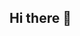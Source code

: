 ## Hi there 👋

<!--
**luciessrn/luciessrn** is a ✨ _special_ ✨ (verry speciaaaaaal omg) repository because its `README.md` (this file) appears on your GitHub profile.

Here are some ideas to get you started:

- 🔭 I’m currently working ...
- 🌱 I’m currently learning programmation, cybersecurity and Russian
- 👯 I’m looking to collaborate on ...
- 🤔 I’m looking for help with ...
- 💬 Ask me about all what you want, I dont bite :p.. I mean.. yeah.. no.. its maybe dangerous but try it *devil face* (hihi<3)
- 📫 How to reach me: In reach me? :((...
- 😄 Pronouns: miaou pronouns
- ⚡ Fun fact: I can be professionnal when I have to -__-
-->
